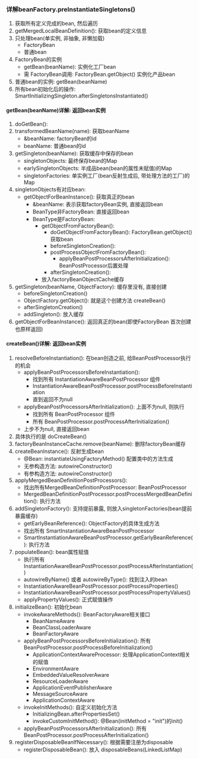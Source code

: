 ### 详解beanFactory.preInstantiateSingletons()

1. 获取所有定义完成的bean, 然后遍历
1. getMergedLocalBeanDefinition(): 获取bean的定义信息
1. 只处理bean(单实例, 非抽象, 非懒加载)
    - FactoryBean
    - 普通bean
1. FactoryBean的实例
    - getBean(beanName): 实例化工厂bean
    - 需 FactoryBean调用: FactoryBean.getObject() 实例化产品bean
1. 普通bean的实例: getBean(beanName)
1. 所有bean初始化后的操作: SmartInitializingSingleton.afterSingletonsInstantiated()

#### getBean(beanName)详解: 返回bean实例
1. doGetBean(): 
1. transformedBeanName(name): 获取beanName
    - &beanName: factoryBean的id
    - beanName: 普通bean的id
1. getSingleton(beanName): 获取缓存中保存的bean
    - singletonObjects: 最终保存bean的Map
    - earlySingletonObjects: 半成品bean(bean的属性未赋值)的Map
    - singletonFactories: 单实例工厂(bean反射生成后, 带处理方法的工厂)的Map
1. singletonObjects有对应bean:
    - getObjectForBeanInstance(): 获取真正的bean
        - &beanName: 表示获取factoryBean实例, 直接返回bean
        - BeanType非FactoryBean: 直接返回bean     
        - BeanType是FactoryBean: 
            - getObjectFromFactoryBean():
                - doGetObjectFromFactoryBean(): FactoryBean.getObject()获取bean
                - beforeSingletonCreation():
                - postProcessObjectFromFactoryBean():
                    - applyBeanPostProcessorsAfterInitialization(): BeanPostProcessor后置处理
                - afterSingletonCreation():
            - 放入factoryBeanObjectCache缓存
1. getSingleton(beanName, ObjectFactory): 缓存里没有, 直接创建
    - beforeSingletonCreation()
    - ObjectFactory.getObject(): 就是这个创建方法 createBean()
    - afterSingletonCreation()
    - addSingleton(): 放入缓存  
1. getObjectForBeanInstance(): 返回真正的bean(即使FactoryBean 首次创建也原样返回)    
    
#### createBean()详解: 返回bean实例
1. resolveBeforeInstantiation(): 在bean创造之前, 给BeanPostProcessor执行的机会
    - applyBeanPostProcessorsBeforeInstantiation(): 
        - 找到所有 InstantiationAwareBeanPostProcessor 组件
        - InstantiationAwareBeanPostProcessor.postProcessBeforeInstantiation
        - 直到返回不为null
    - applyBeanPostProcessorsAfterInitialization(): 上面不为null, 则执行
        - 找到所有 BeanPostProcessor 组件
        - 所有 BeanPostProcessor.postProcessAfterInitialization()
    - 上步不为null, 直接返回bean
1. 具体执行的是 doCreateBean()
1. factoryBeanInstanceCache.remove(beanName): 删除factoryBean缓存         
1. createBeanInstance(): 反射生成bean 
    - @Bean: instantiateUsingFactoryMethod() 配置类中的方法生成
    - 无参构造方法: autowireConstructor()
    - 有参构造方法: autowireConstructor()
1. applyMergedBeanDefinitionPostProcessors():
    - 找出所有MergedBeanDefinitionPostProcessor: BeanPostProcessor
    - MergedBeanDefinitionPostProcessor.postProcessMergedBeanDefinition(): 执行方法
1. addSingletonFactory(): 支持提前暴露, 则放入singletonFactories(bean提前暴露缓存)
    - getEarlyBeanReference(): ObjectFactory的具体生成方法
    - 找出所有 SmartInstantiationAwareBeanPostProcessor
    - SmartInstantiationAwareBeanPostProcessor.getEarlyBeanReference(): 执行方法  
1. populateBean(): bean属性赋值
    - 执行所有 InstantiationAwareBeanPostProcessor.postProcessAfterInstantiation()
    - autowireByName() 或者 autowireByType(): 找到注入的bean
    - InstantiationAwareBeanPostProcessor.postProcessProperties()
    - InstantiationAwareBeanPostProcessor.postProcessPropertyValues()
    - applyPropertyValues(): 正式赋值操作
1. initializeBean(): 初始化bean  
    - invokeAwareMethods(): BeanFactoryAware相关接口
        - BeanNameAware
        - BeanClassLoaderAware
        - BeanFactoryAware
    - applyBeanPostProcessorsBeforeInitialization(): 所有BeanPostProcessor.postProcessBeforeInitialization()
        - ApplicationContextAwareProcessor: 处理ApplicationContext相关的赋值
        - EnvironmentAware
        - EmbeddedValueResolverAware
        - ResourceLoaderAware
        - ApplicationEventPublisherAware
        - MessageSourceAware
        - ApplicationContextAware
    - invokeInitMethods(): 自定义初始化方法
        - InitializingBean.afterPropertiesSet()
        - invokeCustomInitMethod(): @Bean(initMethod = "init")的init()
    - applyBeanPostProcessorsAfterInitialization(): 所有BeanPostProcessor.postProcessAfterInitialization()
1. registerDisposableBeanIfNecessary(): 根据需要注册为disposable
    - registerDisposableBean(): 放入 disposableBeans(LinkedListMap)          
